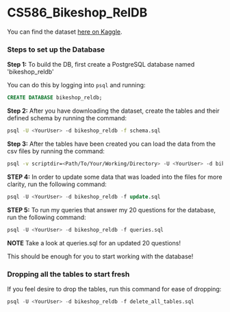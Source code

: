 # CS586_Bikeshop_RelDB
You can find the dataset [here on Kaggle](https://www.kaggle.com/datasets/dillonmyrick/bike-store-sample-database/data?select=staffs.csv).


### Steps to set up the Database


**Step 1:** To build the DB, first create a PostgreSQL database named 'bikeshop_reldb'

You can do this by logging into `psql` and running:
```sql
CREATE DATABASE bikeshop_reldb;
```

**Step 2:** After you have downloading the dataset, create the tables and their defined schema by running the command:
```bash
psql -U <YourUser> -d bikeshop_reldb -f schema.sql
```

**Step 3:** After the tables have been created you can load the data from the csv files by running the command:
```bash
psql -v scriptdir=<Path/To/Your/Working/Directory> -U <YourUser> -d bikeshop_reldb -f load_csv.sql
```

**STEP 4:** In order to update some data that was loaded into the files for more clarity, run the following command:
```sql
psql -U <YourUser> -d bikeshop_reldb -f update.sql
```

**STEP 5:** To run my queries that answer my 20 questions for the database, run the following command:
```sql
psql -U <YourUser> -d bikeshop_reldb -f queries.sql
```
**NOTE** Take a look at queries.sql for an updated 20 questions!


This should be enough for you to start working with the database!  


### Dropping all the tables to start fresh

If you feel desire to drop the tables, run this command for ease of dropping:
```sql
psql -U <YourUser> -d bikeshop_reldb -f delete_all_tables.sql
```
